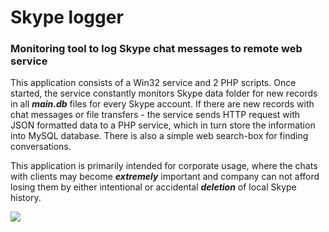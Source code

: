 # Skype logger

### Monitoring tool to log Skype chat messages to remote web service

This application consists of a Win32 service and 2 PHP scripts. 
Once started, the service constantly monitors Skype data folder for new records in all ***main.db*** files for every Skype account. 
If there are new records with chat messages or file transfers - the service sends HTTP request with JSON formatted data to a PHP service, which in turn store the information into MySQL database. 
There is also a simple web search-box for finding conversations.

This application is primarily intended for corporate usage, where the chats with clients may become ***extremely*** important and company can not afford losing them by either intentional or accidental ***deletion*** of local Skype history.

![](https://github.com/tmcdos/skype-log/raw/master/screenshots/1.png)
